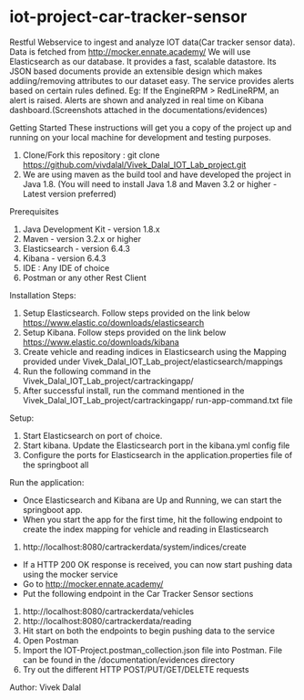 # iot-project-car-tracker-sensor
Restful Webservice to ingest and analyze IOT data(Car tracker sensor data).
Data is fetched from http://mocker.ennate.academy/
We will use Elasticsearch as our database. It provides a fast, scalable datastore. 
Its JSON based documents provide an extensible design which makes addiing/removing attributes to our dataset easy.
The service provides alerts based on certain rules defined. Eg: If the EngineRPM > RedLineRPM, an alert is raised.
Alerts are shown and analyzed in real time on Kibana dashboard.(Screenshots attached in the documentations/evidences)


Getting Started
These instructions will get you a copy of the project up and running on your local machine for development and testing purposes.
1. Clone/Fork this repository : git clone https://github.com/vivdalal/Vivek_Dalal_IOT_Lab_project.git
2. We are using maven as the build tool and have developed the project in Java 1.8. (You will need to install Java 1.8 and Maven 3.2 or higher -  Latest version preferred)

Prerequisites
1. Java Development Kit - version 1.8.x
2. Maven - version 3.2.x or higher
3. Elasticsearch - version 6.4.3
4. Kibana - version 6.4.3
5. IDE : Any IDE of choice
6. Postman or any other Rest Client


Installation Steps:
1. Setup Elasticsearch. Follow steps provided on the link below
https://www.elastic.co/downloads/elasticsearch
2. Setup Kibana. Follow steps provided on the link below
https://www.elastic.co/downloads/kibana
3. Create vehicle and reading indices in Elasticsearch using the Mapping provided under Vivek_Dalal_IOT_Lab_project/elasticsearch/mappings
3. Run the following command in the Vivek_Dalal_IOT_Lab_project/cartrackingapp/ 
4. After successful install, run the command mentioned in the  Vivek_Dalal_IOT_Lab_project/cartrackingapp/ run-app-command.txt file

Setup:
1. Start Elasticsearch on port of choice.
2. Start kibana. Update the Elasticsearch port in the kibana.yml config file
3. Configure the ports for Elasticsearch in the application.properties file of the springboot all

Run the application:
- Once Elasticsearch and Kibana are Up and Running, we can start the springboot app.
- When you start the app for the first time, hit the following endpoint to create the index mapping for vehicle and reading in Elasticsearch
1. http://localhost:8080/cartrackerdata/system/indices/create
- If a HTTP 200 OK response is received, you can now start pushing data using the mocker service
- Go to http://mocker.ennate.academy/
- Put the following endpoint in the Car Tracker Sensor sections
1. http://localhost:8080/cartrackerdata/vehicles
2. http://localhost:8080/cartrackerdata/reading
3. Hit start on both the endpoints to begin pushing data to the service
4. Open Postman
1. Import the IOT-Project.postman_collection.json file into Postman. File can be found in the /documentation/evidences directory
2. Try out the different HTTP POST/PUT/GET/DELETE requests

Author:
Vivek Dalal
